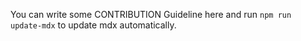 You can write some CONTRIBUTION Guideline here and run `npm run update-mdx` to update mdx automatically.
